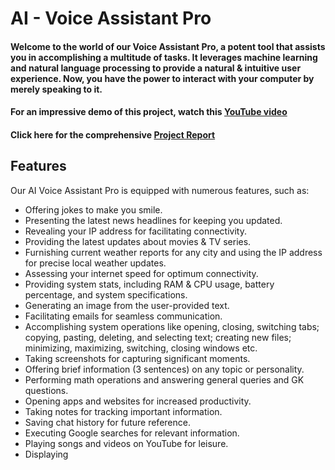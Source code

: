 # AI - Voice Assistant Pro

#### Welcome to the world of our Voice Assistant Pro, a potent tool that assists you in accomplishing a multitude of tasks. It leverages machine learning and natural language processing to provide a natural & intuitive user experience. Now, you have the power to interact with your computer by merely speaking to it.
#### For an impressive demo of this project, watch this [YouTube video](https://www.youtube.com/watch?v=ErR-vdYssv0)
#### Click here for the comprehensive [Project Report](https://github.com/BossLu93/AI-Voice-Assistant-Pro/blob/main/Project%20Report%20GitHub.pdf)

## Features
Our AI Voice Assistant Pro is equipped with numerous features, such as:
- Offering jokes to make you smile.
- Presenting the latest news headlines for keeping you updated.
- Revealing your IP address for facilitating connectivity.
- Providing the latest updates about movies & TV series.
- Furnishing current weather reports for any city and using the IP address for precise local weather updates.
- Assessing your internet speed for optimum connectivity.
- Providing system stats, including RAM & CPU usage, battery percentage, and system specifications.
- Generating an image from the user-provided text.
- Facilitating emails for seamless communication.
- Accomplishing system operations like opening, closing, switching tabs; copying, pasting, deleting, and selecting text; creating new files; minimizing, maximizing, switching, closing windows etc.
- Taking screenshots for capturing significant moments.
- Offering brief information (3 sentences) on any topic or personality.
- Performing math operations and answering general queries and GK questions.
- Opening apps and websites for increased productivity.
- Taking notes for tracking important information.
- Saving chat history for future reference.
- Executing Google searches for relevant information.
- Playing songs and videos on YouTube for leisure.
- Displaying 